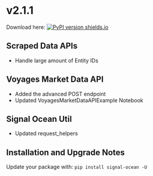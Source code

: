 # v2.1.1
Download here: [![PyPI version shields.io](https://img.shields.io/pypi/v/signal-ocean.svg)](https://pypi.python.org/pypi/signal-ocean/)

## Scraped Data APIs

- Handle large amount of Entity IDs

## Voyages Market Data API

- Added the advanced POST endpoint
- Updated VoyagesMarketDataAPIExample Notebook

## Signal Ocean Util

- Updated request_helpers

## Installation and Upgrade Notes
Update your package with: `pip install signal-ocean -U`